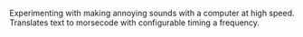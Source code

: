 Experimenting with making annoying sounds with a computer at high speed. Translates text to morsecode with configurable timing a frequency.
